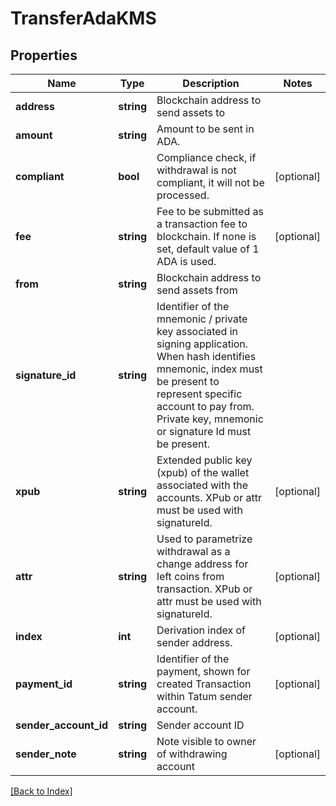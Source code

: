 # TransferAdaKMS

## Properties

Name | Type | Description | Notes
------------ | ------------- | ------------- | -------------
**address** | **string** | Blockchain address to send assets to |
**amount** | **string** | Amount to be sent in ADA. |
**compliant** | **bool** | Compliance check, if withdrawal is not compliant, it will not be processed. | [optional]
**fee** | **string** | Fee to be submitted as a transaction fee to blockchain. If none is set, default value of 1 ADA is used. | [optional]
**from** | **string** | Blockchain address to send assets from |
**signature_id** | **string** | Identifier of the mnemonic / private key associated in signing application. When hash identifies mnemonic, index must be present to represent specific account to pay from. Private key, mnemonic or signature Id must be present. |
**xpub** | **string** | Extended public key (xpub) of the wallet associated with the accounts. XPub or attr must be used with signatureId. | [optional]
**attr** | **string** | Used to parametrize withdrawal as a change address for left coins from transaction. XPub or attr must be used with signatureId. | [optional]
**index** | **int** | Derivation index of sender address. | [optional]
**payment_id** | **string** | Identifier of the payment, shown for created Transaction within Tatum sender account. | [optional]
**sender_account_id** | **string** | Sender account ID |
**sender_note** | **string** | Note visible to owner of withdrawing account | [optional]

[[Back to Index]](../index.md)
